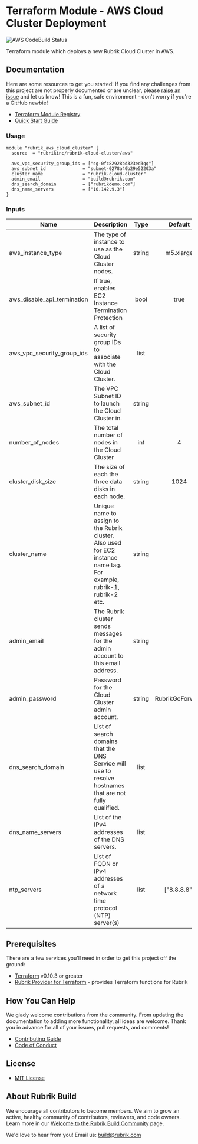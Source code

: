 # Terraform Module - AWS Cloud Cluster Deployment

![AWS CodeBuild Status](https://codebuild.us-west-2.amazonaws.com/badges?uuid=eyJlbmNyeXB0ZWREYXRhIjoiNzBMVFNxcThTQTlCVlVQN3IxRmNnbHRZZjFaaDdxR2dDWXV3SkY2M3hhZTh5WHVGbzhuVklQZzRQNkppZ1paVlREejFrUmFWV0U4VEduR2N5TzQ1YW04PSIsIml2UGFyYW1ldGVyU3BlYyI6IkZrd3VMRTV0a3c0MXdpY1ciLCJtYXRlcmlhbFNldFNlcmlhbCI6MX0%3D&branch=master)


Terraform module which deploys a new Rubrik Cloud Cluster in AWS.

## Documentation

Here are some resources to get you started! If you find any challenges from this project are not properly documented or are unclear, please [raise an issue](https://github.com/rubrikinc/terraform-aws-rubrik-cloud-cluster/issues/new/choose) and let us know! This is a fun, safe environment - don't worry if you're a GitHub newbie!

* [Terraform Module Registry](https://registry.terraform.io/modules/rubrikinc/rubrik-cloud-cluster)
* [Quick Start Guide](https://github.com/rubrikinc/terraform-aws-rubrik-cloud-cluster/blob/master/docs/quick-start.md)

### Usage

```hcl
module "rubrik_aws_cloud_cluster" {
  source  = "rubrikinc/rubrik-cloud-cluster/aws"

  aws_vpc_security_group_ids = ["sg-0fc82928bd323ed3qq"]
  aws_subnet_id              = "subnet-0278a40b29e52203a"
  cluster_name               = "rubrik-cloud-cluster"
  admin_email                = "build@rubrik.com"
  dns_search_domain          = ["rubrikdemo.com"]
  dns_name_servers           = ["10.142.9.3"]
}
```

### Inputs

| Name                        | Description                                                                                                            |  Type  |     Default     | Required |
|-----------------------------|------------------------------------------------------------------------------------------------------------------------|:------:|:---------------:|:--------:|
| aws_instance_type           | The type of instance to use as the Cloud Cluster nodes.                                                                | string |    m5.xlarge    |    no    |
| aws_disable_api_termination | If true, enables EC2 Instance Termination Protection                                                                   |  bool  |       true      |    no    |
| aws_vpc_security_group_ids  | A list of security group IDs to associate with the Cloud Cluster.                                                      |  list  |                 |    yes   |
| aws_subnet_id               | The VPC Subnet ID to launch the Cloud Cluster in.                                                                      | string |                 |    yes   |
| number_of_nodes             | The total number of nodes in the Cloud Cluster                                                                         |   int  |        4        |    no    |
| cluster_disk_size           | The size of each the three data disks in each node.                                                                    | string |       1024      |    no    |
| cluster_name                | Unique name to assign to the Rubrik cluster. Also used for EC2 instance name tag. For example, rubrik-1, rubrik-2 etc. | string |                 |    yes   |
| admin_email                 | The Rubrik cluster sends messages for the admin account to this email address.                                         | string |                 |    yes   |
| admin_password              | Password for the Cloud Cluster admin account.                                                                          | string | RubrikGoForward |    no    |
| dns_search_domain           | List of search domains that the DNS Service will use to resolve hostnames that are not fully qualified.                |  list  |                 |    yes   |
| dns_name_servers            | List of the IPv4 addresses of the DNS servers.                                                                         |  list  |                 |    yes   |
| ntp_servers                 | List of FQDN or IPv4 addresses of a network time protocol (NTP) server(s)                                              |  list  |   ["8.8.8.8"]   |          |

## Prerequisites

There are a few services you'll need in order to get this project off the ground:

* [Terraform](https://www.terraform.io/downloads.html) v0.10.3 or greater
* [Rubrik Provider for Terraform](https://github.com/rubrikinc/rubrik-provider-for-terraform) - provides Terraform functions for Rubrik

## How You Can Help

We glady welcome contributions from the community. From updating the documentation to adding more functionality, all ideas are welcome. Thank you in advance for all of your issues, pull requests, and comments!

* [Contributing Guide](CONTRIBUTING.md)
* [Code of Conduct](CODE_OF_CONDUCT.md)

## License

* [MIT License](LICENSE)

## About Rubrik Build

We encourage all contributors to become members. We aim to grow an active, healthy community of contributors, reviewers, and code owners. Learn more in our [Welcome to the Rubrik Build Community](https://github.com/rubrikinc/welcome-to-rubrik-build) page.

We'd love to hear from you! Email us: build@rubrik.com
